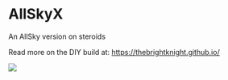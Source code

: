 # AllSkyX
An AllSky version on steroids 

Read more on the DIY build at: https://thebrightknight.github.io/


![](AllSkyX.gif)
